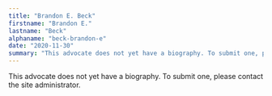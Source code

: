```yaml
---
title: "Brandon E. Beck"
firstname: "Brandon E."
lastname: "Beck"
alphaname: "beck-brandon-e"
date: "2020-11-30"
summary: "This advocate does not yet have a biography. To submit one, please contact the site administrator."
---
```

This advocate does not yet have a biography. To submit one, please contact the site administrator.

